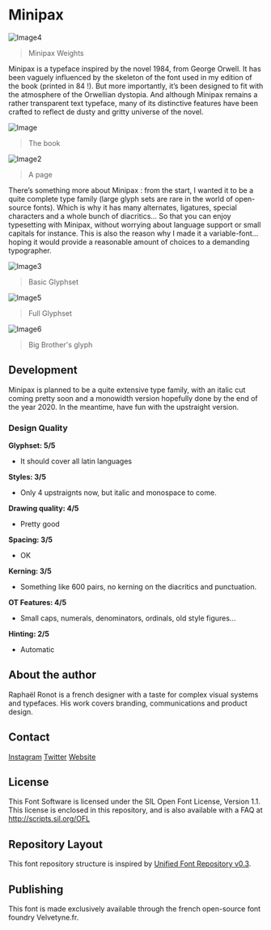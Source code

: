 # Minipax

![Image4](https://github.com/Raphlastude/Minipax/blob/master/documentation/images/Minipax2.jpg)
> Minipax Weights

Minipax is a typeface inspired by the novel 1984, from George Orwell. It has been vaguely influenced by the skeleton of the font used in my edition of the book (printed in 84 !). But more importantly, it’s been designed to fit with the atmosphere of the Orwellian dystopia. And although Minipax remains a rather transparent text typeface, many of its distinctive features have been crafted to reflect de dusty and gritty universe of the novel. 


![Image](https://github.com/Raphlastude/Minipax/blob/master/documentation/images/Minipax_Book.jpg)
> The book 


![Image2](https://github.com/Raphlastude/Minipax/blob/master/documentation/images/Minipax_Book3.jpg)
> A page


There’s something more about Minipax : from the start, I wanted it to be a quite complete type family (large glyph sets are rare in the world of open-source fonts). Which is why it has many alternates, ligatures, special characters and a whole bunch of diacritics… So that you can enjoy typesetting with Minipax, without worrying about language support or small capitals for instance. This is also the reason why I made it a variable-font… hoping it would provide a reasonable amount of choices to a demanding typographer.


![Image3](https://github.com/Raphlastude/Minipax/blob/master/documentation/images/Minipax.jpg)
> Basic Glyphset


![Image5](https://github.com/Raphlastude/Minipax/blob/master/documentation/images/Minipax3.jpg)
> Full Glyphset


![Image6](https://github.com/Raphlastude/Minipax/blob/master/documentation/images/Minipax4.jpg)
> Big Brother's glyph


## Development

Minipax is planned to be a quite extensive type family, with an italic cut coming pretty soon and a monowidth version hopefully done by the end of the year 2020. In the meantime, have fun with the upstraight version. 

### Design Quality
**Glyphset: 5/5**
- It should cover all latin languages

**Styles: 3/5**
- Only 4 upstraignts now, but italic and monospace to come.

**Drawing quality: 4/5**
- Pretty good

**Spacing: 3/5**
- OK

**Kerning: 3/5**
- Something like 600 pairs, no kerning on the diacritics and punctuation.

**OT Features: 4/5**
- Small caps, numerals, denominators, ordinals, old style figures...

**Hinting: 2/5**
- Automatic

## About the author

Raphaël Ronot is a french designer with a taste for complex visual systems and typefaces. His work covers branding, communications and product design. 

## Contact
[Instagram](https://www.instagram.com/ronotypo/ "@ronotypo")
[Twitter](https://twitter.com/ronotypo "@ronotypo")
[Website](www.ronotypo.com)

## License

This Font Software is licensed under the SIL Open Font License, Version 1.1.
This license is enclosed in this repository, and is also available with a FAQ at
http://scripts.sil.org/OFL

## Repository Layout

This font repository structure is inspired by [Unified Font Repository v0.3](https://github.com/unified-font-repository/Unified-Font-Repository).

## Publishing

This font is made exclusively available through the french open-source font foundry Velvetyne.fr. 
